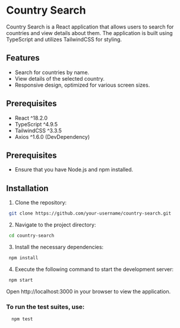# Country Search

Country Search is a React application that allows users to search for countries and view details about them.
The application is built using TypeScript and utilizes TailwindCSS for styling.

## Features

- Search for countries by name.
- View details of the selected country.
- Responsive design, optimized for various screen sizes.

## Prerequisites

- React ^18.2.0
- TypeScript ^4.9.5
- TailwindCSS ^3.3.5
- Axios ^1.6.0 (DevDependency)

## Prerequisites

- Ensure that you have Node.js and npm installed.

## Installation

1. Clone the repository:

```sh
 git clone https://github.com/your-username/country-search.git
```

2. Navigate to the project directory:

```sh
 cd country-search
```

3. Install the necessary dependencies:

```sh
 npm install
```

4. Execute the following command to start the development server:

```sh
 npm start
```

Open http://localhost:3000 in your browser to view the application.

### To run the test suites, use:

```sh
  npm test
```
